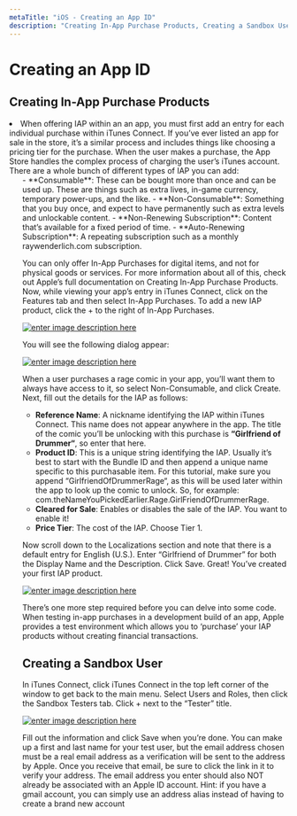 ```yaml
---
metaTitle: "iOS - Creating an App ID"
description: "Creating In-App Purchase Products, Creating a Sandbox User"
---
```


# Creating an App ID




## Creating In-App Purchase Products


<li>When offering IAP within an an app, you must first add an entry for each individual purchase within iTunes Connect. If you’ve ever listed an app for sale in the store, it’s a similar process and includes things like choosing a pricing tier for the purchase. When the user makes a purchase, the App Store handles the complex process of charging the user’s iTunes account.
There are a whole bunch of different types of IAP you can add:
<ul>
- **Consumable**: These can be bought more than once and can be used up. These are things such as extra lives, in-game currency, temporary power-ups, and the like.
- **Non-Consumable**: Something that you buy once, and expect to have permanently such as extra levels and unlockable content.
- **Non-Renewing Subscription**: Content that’s available for a fixed period of time.
- **Auto-Renewing Subscription**: A repeating subscription such as a monthly raywenderlich.com subscription.

You can only offer In-App Purchases for digital items, and not for physical goods or services. For more information about all of this, check out Apple’s full documentation on Creating In-App Purchase Products.
Now, while viewing your app’s entry in iTunes Connect, click on the Features tab and then select In-App Purchases. To add a new IAP product, click the + to the right of In-App Purchases.

[<img src="https://i.stack.imgur.com/BqRZS.png" alt="enter image description here" />](https://i.stack.imgur.com/BqRZS.png)

You will see the following dialog appear:

[<img src="https://i.stack.imgur.com/6TtcO.png" alt="enter image description here" />](https://i.stack.imgur.com/6TtcO.png)

When a user purchases a rage comic in your app, you’ll want them to always have access to it, so select Non-Consumable, and click Create.
Next, fill out the details for the IAP as follows:

- **Reference Name**: A nickname identifying the IAP within iTunes Connect. This name does not appear anywhere in the app. The title of the comic you’ll be unlocking with this purchase is **“Girlfriend of Drummer“**, so enter that here.
- **Product ID**: This is a unique string identifying the IAP. Usually it’s best to start with the Bundle ID and then append a unique name specific to this purchasable item. For this tutorial, make sure you append “GirlfriendOfDrummerRage“, as this will be used later within the app to look up the comic to unlock. So, for example: com.theNameYouPickedEarlier.Rage.GirlFriendOfDrummerRage.
- **Cleared for Sale**: Enables or disables the sale of the IAP. You want to enable it!
- **Price Tier**: The cost of the IAP. Choose Tier 1.

Now scroll down to the Localizations section and note that there is a default entry for English (U.S.). Enter “Girlfriend of Drummer” for both the Display Name and the Description. Click Save. Great! You’ve created your first IAP product.

[<img src="https://i.stack.imgur.com/OJv4L.png" alt="enter image description here" />](https://i.stack.imgur.com/OJv4L.png)

There’s one more step required before you can delve into some code. When testing in-app purchases in a development build of an app, Apple provides a test environment which allows you to ‘purchase’ your IAP products without creating financial transactions.



## Creating a Sandbox User


In iTunes Connect, click iTunes Connect in the top left corner of the window to get back to the main menu. Select Users and Roles, then click the Sandbox Testers tab. Click + next to the “Tester” title.

[<img src="https://i.stack.imgur.com/8fVvB.png" alt="enter image description here" />](https://i.stack.imgur.com/8fVvB.png)

Fill out the information and click Save when you’re done. You can make up a first and last name for your test user, but the email address chosen must be a real email address as a verification will be sent to the address by Apple. Once you receive that email, be sure to click the link in it to verify your address.
The email address you enter should also NOT already be associated with an Apple ID account. Hint: if you have a gmail account, you can simply use an address alias instead of having to create a brand new account

